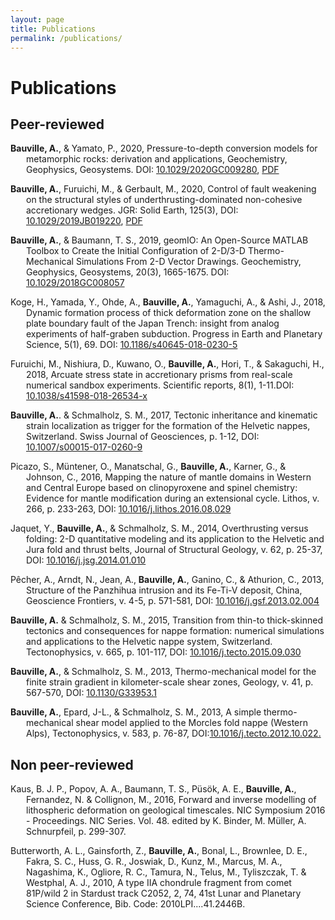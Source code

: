 ```yaml
---
layout: page
title: Publications
permalink: /publications/
---
```

<style>
    .cite_publication {
        text-indent: -25px;
        margin-left: 25px
    }
</style>


<h1>
    Publications
</h1>
<h2>
    Peer-reviewed
</h2>
<p class="cite_publication">
    <strong>Bauville, A.</strong>, & Yamato, P., 2020, Pressure-to-depth conversion models for
    metamorphic rocks: derivation and applications, Geochemistry, Geophysics, Geosystems. DOI: <a href="http://dx.doi.org/10.1029/2020GC009280">10.1029/2020GC009280</a>, <a href="https://www.researchgate.net/profile/Arthur-Bauville/publication/348688305_Pressure-to-Depth_Conversion_Models_for_Metamorphic_Rocks_Derivation_and_Applications/links/600faf90299bf14088c091d8/Pressure-to-Depth-Conversion-Models-for-Metamorphic-Rocks-Derivation-and-Applications.pdf">PDF</a>
</p>
<p class="cite_publication">
    <strong>Bauville, A.</strong>, Furuichi, M., & Gerbault, M., 2020, Control of fault weakening on the structural
    styles of underthrusting-dominated non-cohesive accretionary wedges. JGR: Solid Earth,
    125(3), DOI: <a href="http://dx.doi.org/10.1029/2019JB019220">10.1029/2019JB019220</a>, <a href="https://www.researchgate.net/profile/Arthur-Bauville/publication/339624541_Control_of_Fault_Weakening_on_the_Structural_Styles_of_Underthrusting-Dominated_Non-Cohesive_Accretionary_Wedges/links/5eba2bd7299bf1287f7fce89/Control-of-Fault-Weakening-on-the-Structural-Styles-of-Underthrusting-Dominated-Non-Cohesive-Accretionary-Wedges.pdf">PDF</a>
</p>
<p class="cite_publication">
    <strong>Bauville, A.</strong>, & Baumann, T. S., 2019, geomIO: An Open-Source MATLAB Toolbox to Create
    the Initial Configuration of 2-D/3-D Thermo-Mechanical Simulations From 2-D Vector Drawings. Geochemistry, Geophysics, Geosystems, 20(3), 1665-1675. DOI: <a href="http://dx.doi.org/10.1029/2018GC008057">10.1029/2018GC008057</a> 
</p>
<p class="cite_publication">
    Koge, H., Yamada, Y., Ohde, A., <strong>Bauville, A.</strong>, Yamaguchi, A., & Ashi, J., 2018, Dynamic formation process of thick deformation zone on the shallow plate boundary fault of the Japan Trench: insight from analog experiments of half-graben subduction. Progress in Earth and Planetary Science, 5(1), 69. DOI: <a href="http://dx.doi.org/10.1186/s40645-018-0230-5">10.1186/s40645-018-0230-5</a>

    
</p>
<p class="cite_publication">
    Furuichi, M., Nishiura, D., Kuwano, O., <strong>Bauville, A.</strong>, Hori, T., & Sakaguchi, H., 2018, Arcuate stress state in accretionary prisms from real-scale numerical sandbox experiments. Scientific reports, 8(1), 1-11.DOI:  <a href="http://dx.doi.org/10.1038/s41598-018-26534-x">10.1038/s41598-018-26534-x</a>
</p>
<p class="cite_publication">
    <strong>Bauville, A.</strong>. & Schmalholz, S. M., 2017, Tectonic inheritance and kinematic strain localization
    as trigger for the formation of the Helvetic nappes, Switzerland. Swiss Journal of
    Geosciences, p. 1-12, DOI: <a href="http://dx.doi.org/10.1007/s00015-017-0260-9">10.1007/s00015-017-0260-9</a>
</p>
<p class="cite_publication">
    Picazo, S., Müntener, O., Manatschal, G., <strong>Bauville, A.</strong>, Karner, G., & Johnson, C., 2016, Mapping the nature of mantle domains in Western and Central Europe based on clinopyroxene and spinel chemistry: Evidence for mantle modification during an extensional cycle. Lithos, v. 266, p. 233-263, DOI: <a href="http://dx.doi.org/10.1016/j.lithos.2016.08.029">10.1016/j.lithos.2016.08.029</a>
    
    
</p>
<p class="cite_publication">
    Jaquet, Y., <strong>Bauville, A.</strong>, & Schmalholz, S. M., 2014, Overthrusting versus folding: 2-D quantitative modeling and its application to the Helvetic and Jura fold and thrust belts, Journal of Structural Geology, v. 62, p. 25-37, DOI: <a href="http://dx.doi.org/10.1016/j.jsg.2014.01.010">10.1016/j.jsg.2014.01.010</a>
</p>
<p class="cite_publication">
    Pêcher, A., Arndt, N., Jean, A., <strong>Bauville, A.</strong>, Ganino, C., & Athurion, C., 2013, Structure of the Panzhihua intrusion and its Fe-Ti-V deposit, China, Geoscience Frontiers, v. 4-5, p. 571-581, DOI: <a href="http://dx.doi.org/10.1016/j.gsf.2013.02.004">10.1016/j.gsf.2013.02.004</a>
</p>
<p class="cite_publication">
    <strong>Bauville, A.</strong> & Schmalholz, S. M., 2015, Transition from thin-to thick-skinned tectonics and
    consequences for nappe formation: numerical simulations and applications to the Helvetic nappe system, Switzerland. Tectonophysics, v. 665, p. 101-117, DOI: <a href="http://dx.doi.org/10.1016/j.tecto.2015.09.030">10.1016/j.tecto.2015.09.030</a>
</p>
<p class="cite_publication">
    <strong>Bauville, A.</strong>, & Schmalholz, S. M., 2013, Thermo-mechanical model for the finite strain gradient
    in kilometer-scale shear zones, Geology, v. 41, p. 567-570, DOI: <a href="http://dx.doi.org/10.1130/G33953.1">10.1130/G33953.1</a>
</p>
<p class="cite_publication">
    <strong>Bauville, A.</strong>, Epard, J-L., & Schmalholz, S. M., 2013, A simple thermo-mechanical shear model
    applied to the Morcles fold nappe (Western Alps), Tectonophysics, v. 583, p. 76-87, DOI:<a href="http://dx.doi.org/10.1016/j.tecto.2012.10.022.">10.1016/j.tecto.2012.10.022.</a>
</p>

<h2>
    Non peer-reviewed
</h2>

<p class="cite_publication">
    Kaus, B. J. P., Popov, A. A., Baumann, T. S., Püsök, A. E., <strong>Bauville, A.</strong>, Fernandez, N. & Collignon, M., 2016, Forward and inverse modelling of lithospheric deformation on geological timescales. NIC Symposium 2016 - Proceedings. NIC Series. Vol. 48. edited by K. Binder, M. Müller, A. Schnurpfeil, p. 299-307.
</p>
<p class="cite_publication">
    Butterworth, A. L., Gainsforth, Z., <strong>Bauville, A.</strong>, Bonal, L., Brownlee, D. E., Fakra, S. C., Huss, G. R., Joswiak, D., Kunz, M., Marcus, M. A., Nagashima, K., Ogliore, R. C., Tamura, N., Telus, M., Tyliszczak, T. & Westphal, A. J., 2010, A type IIA chondrule fragment from comet 81P/wild 2 in Stardust track C2052, 2, 74, 41st Lunar and Planetary Science Conference, Bib. Code: 2010LPI....41.2446B.
</p>